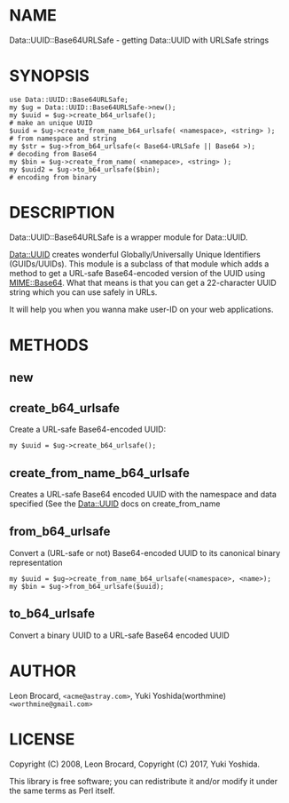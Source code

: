 # NAME

Data::UUID::Base64URLSafe - getting Data::UUID with URLSafe strings

# SYNOPSIS

    use Data::UUID::Base64URLSafe;
    my $ug = Data::UUID::Base64URLSafe->new();
    my $uuid = $ug->create_b64_urlsafe();                                  # make an unique UUID
    $uuid = $ug->create_from_name_b64_urlsafe( <namespace>, <string> );    # from namespace and string
    my $str = $ug->from_b64_urlsafe(< Base64-URLSafe || Base64 >);         # decoding from Base64
    my $bin = $ug->create_from_name( <namepace>, <string> );
    my $uuid2 = $ug->to_b64_urlsafe($bin);                                 # encoding from binary

# DESCRIPTION

Data::UUID::Base64URLSafe is a wrapper module for Data::UUID.

[Data::UUID](https://github.com/rjbs/Data-UUID) creates wonderful Globally/Universally Unique
Identifiers (GUIDs/UUIDs). This module is a subclass of that
module which adds a method to get a URL-safe Base64-encoded
version of the UUID using [MIME::Base64](https://github.com/gisle/mime-base64).
What that means is that you can get a 22-character UUID string which
you can use safely in URLs.

It will help you when you wanna make user-ID on your web applications.

# METHODS

## new

## create\_b64\_urlsafe

Create a URL-safe Base64-encoded UUID:

    my $uuid = $ug->create_b64_urlsafe();

## create\_from\_name\_b64\_urlsafe

Creates a URL-safe Base64 encoded UUID with the namespace and data
specified (See the [Data::UUID](https://github.com/rjbs/Data-UUID) docs on create\_from\_name

## from\_b64\_urlsafe

Convert a (URL-safe or not) Base64-encoded UUID to its canonical binary representation

    my $uuid = $ug−>create_from_name_b64_urlsafe(<namespace>, <name>);
    my $bin = $ug->from_b64_urlsafe($uuid);

## to\_b64\_urlsafe

Convert a binary UUID to a URL-safe Base64 encoded UUID

# AUTHOR

Leon Brocard, `<acme@astray.com>`,
Yuki Yoshida(worthmine) `<worthmine@gmail.com>`

# LICENSE

Copyright (C) 2008, Leon Brocard,
Copyright (C) 2017, Yuki Yoshida.

This library is free software; you can redistribute it and/or modify
it under the same terms as Perl itself.
